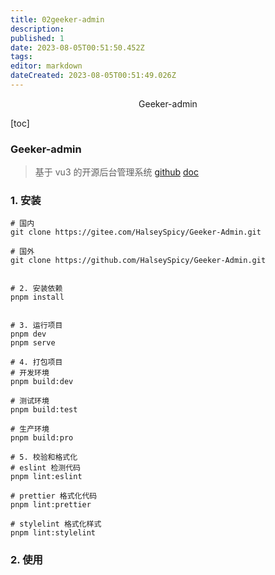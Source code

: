 ```yaml
---
title: 02geeker-admin
description: 
published: 1
date: 2023-08-05T00:51:50.452Z
tags: 
editor: markdown
dateCreated: 2023-08-05T00:51:49.026Z
---
```


<center>Geeker-admin</center>





[toc]







### Geeker-admin

> 基于 vu3 的开源后台管理系统 [github](https://github.com/HalseySpicy/Geeker-Admin) [doc](https://docs.spicyboy.cn/)







### 1. 安装

```shell
# 国内
git clone https://gitee.com/HalseySpicy/Geeker-Admin.git

# 国外
git clone https://github.com/HalseySpicy/Geeker-Admin.git


# 2. 安装依赖
pnpm install


# 3. 运行项目
pnpm dev
pnpm serve

# 4. 打包项目
# 开发环境
pnpm build:dev

# 测试环境
pnpm build:test

# 生产环境
pnpm build:pro

# 5. 校验和格式化
# eslint 检测代码
pnpm lint:eslint

# prettier 格式化代码
pnpm lint:prettier

# stylelint 格式化样式
pnpm lint:stylelint
```





### 2. 使用

> 